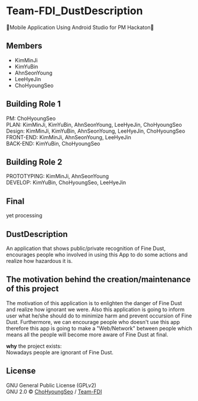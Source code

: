 # Team-FDI_DustDescription
🌟Mobile Application Using Android Studio for PM Hackaton🌟

## Members
* KimMinJi
* KimYuBin
* AhnSeonYoung
* LeeHyeJin
* ChoHyoungSeo


## Building Role 1 
PM: ChoHyoungSeo
<br>
PLAN: KimMinJi, KimYuBin, AhnSeonYoung, LeeHyeJin, ChoHyoungSeo
<br>
Design: KimMinJi, KimYuBin, AhnSeonYoung, LeeHyeJin, ChoHyoungSeo
<br>
FRONT-END: KimMinJi, AhnSeonYoung, LeeHyeJin
<br>
BACK-END: KimYuBin, ChoHyoungSeo

## Building Role 2
PROTOTYPING: KimMinJi, AhnSeonYoung
<br>
DEVELOP: KimYuBin, ChoHyoungSeo, LeeHyeJin

## Final
yet processing

## DustDescription
An application that shows public/private recognition of Fine Dust, encourages people who involved in using this App to do some actions and realize how hazardous it is.

## The motivation behind the creation/maintenance of this project
The motivation of this application is to enlighten the danger of Fine Dust and realize how ignorant we were. Also this application is going to inform user what he/she should do to minimize harm and prevent occursion of Fine Dust.
Furthermore, we can encourage people who doesn't use this app therefore this app is going to make a "Web/Network" between people which means all the people will become more aware of Fine Dust at final.

**why** the project exists: 
<br>
Nowadays people are ignorant of Fine Dust.


## License
GNU General Public License (GPLv2)
<br/>
GNU 2.0 © [ChoHyoungSeo]() / [Team-FDI]()
